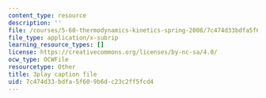```yaml
---
content_type: resource
description: ''
file: /courses/5-60-thermodynamics-kinetics-spring-2008/7c474d33bdfa5f609b6dc23c2ff5fcd4_jsoD3oZAAXI.vtt
file_type: application/x-subrip
learning_resource_types: []
license: https://creativecommons.org/licenses/by-nc-sa/4.0/
ocw_type: OCWFile
resourcetype: Other
title: 3play caption file
uid: 7c474d33-bdfa-5f60-9b6d-c23c2ff5fcd4
---
```

